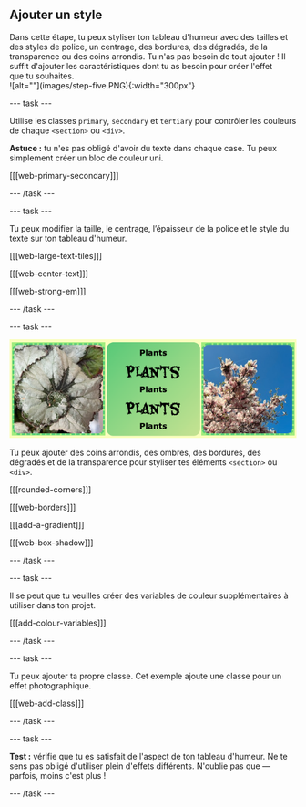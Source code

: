 ## Ajouter un style

<div style="display: flex; flex-wrap: wrap">
<div style="flex-basis: 200px; flex-grow: 1; margin-right: 15px;">
Dans cette étape, tu peux styliser ton tableau d'humeur avec des tailles et des styles de police, un centrage, des bordures, des dégradés, de la transparence ou des coins arrondis. Tu n'as pas besoin de tout ajouter ! Il suffit d'ajouter les caractéristiques dont tu as besoin pour créer l'effet que tu souhaites. 
</div>
<div>
![alt=""](images/step-five.PNG){:width="300px"}
</div>
</div>

--- task ---

Utilise les classes `primary`, `secondary` et `tertiary` pour contrôler les couleurs de chaque `<section>` ou `<div>`.

**Astuce :** tu n'es pas obligé d'avoir du texte dans chaque case. Tu peux simplement créer un bloc de couleur uni.

[[[web-primary-secondary]]]

--- /task ---

--- task ---

Tu peux modifier la taille, le centrage, l’épaisseur de la police et le style du texte sur ton tableau d'humeur.

[[[web-large-text-tiles]]]

[[[web-center-text]]]

[[[web-strong-em]]]

--- /task ---

--- task ---

![Une bande d'exemples avec des dégradés, des bordures en pointillés et des coins arrondis.](images/borders-corners.png)

Tu peux ajouter des coins arrondis, des ombres, des bordures, des dégradés et de la transparence pour styliser tes éléments `<section>` ou `<div>`.

[[[rounded-corners]]]

[[[web-borders]]]

[[[add-a-gradient]]]

[[[web-box-shadow]]]

--- /task ---

--- task ---

Il se peut que tu veuilles créer des variables de couleur supplémentaires à utiliser dans ton projet.

[[[add-colour-variables]]]

--- /task ---

--- task ---

Tu peux ajouter ta propre classe. Cet exemple ajoute une classe pour un effet photographique.

[[[web-add-class]]]

--- /task ---

--- task ---

**Test :** vérifie que tu es satisfait de l'aspect de ton tableau d'humeur. Ne te sens pas obligé d'utiliser plein d'effets différents. N'oublie pas que &mdash; parfois, moins c'est plus !

--- /task ---
